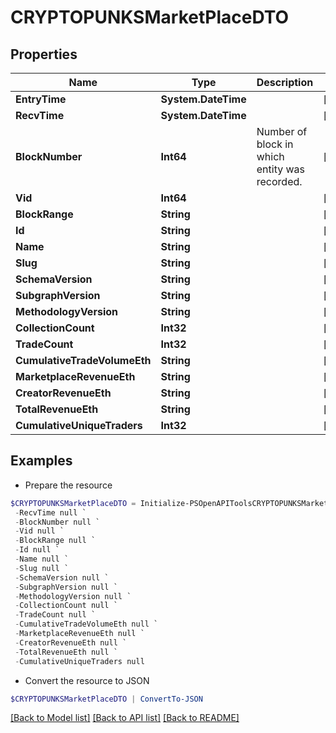 # CRYPTOPUNKSMarketPlaceDTO
## Properties

Name | Type | Description | Notes
------------ | ------------- | ------------- | -------------
**EntryTime** | **System.DateTime** |  | [optional] 
**RecvTime** | **System.DateTime** |  | [optional] 
**BlockNumber** | **Int64** | Number of block in which entity was recorded. | [optional] 
**Vid** | **Int64** |  | [optional] 
**BlockRange** | **String** |  | [optional] 
**Id** | **String** |  | [optional] 
**Name** | **String** |  | [optional] 
**Slug** | **String** |  | [optional] 
**SchemaVersion** | **String** |  | [optional] 
**SubgraphVersion** | **String** |  | [optional] 
**MethodologyVersion** | **String** |  | [optional] 
**CollectionCount** | **Int32** |  | [optional] 
**TradeCount** | **Int32** |  | [optional] 
**CumulativeTradeVolumeEth** | **String** |  | [optional] 
**MarketplaceRevenueEth** | **String** |  | [optional] 
**CreatorRevenueEth** | **String** |  | [optional] 
**TotalRevenueEth** | **String** |  | [optional] 
**CumulativeUniqueTraders** | **Int32** |  | [optional] 

## Examples

- Prepare the resource
```powershell
$CRYPTOPUNKSMarketPlaceDTO = Initialize-PSOpenAPIToolsCRYPTOPUNKSMarketPlaceDTO  -EntryTime null `
 -RecvTime null `
 -BlockNumber null `
 -Vid null `
 -BlockRange null `
 -Id null `
 -Name null `
 -Slug null `
 -SchemaVersion null `
 -SubgraphVersion null `
 -MethodologyVersion null `
 -CollectionCount null `
 -TradeCount null `
 -CumulativeTradeVolumeEth null `
 -MarketplaceRevenueEth null `
 -CreatorRevenueEth null `
 -TotalRevenueEth null `
 -CumulativeUniqueTraders null
```

- Convert the resource to JSON
```powershell
$CRYPTOPUNKSMarketPlaceDTO | ConvertTo-JSON
```

[[Back to Model list]](../README.md#documentation-for-models) [[Back to API list]](../README.md#documentation-for-api-endpoints) [[Back to README]](../README.md)

